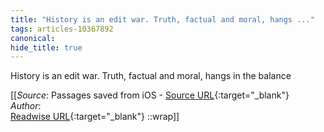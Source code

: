 ```yaml
---
title: "History is an edit war. Truth, factual and moral, hangs ..."
tags: articles-10367892
canonical: 
hide_title: true
---
```


History is an edit war. Truth, factual and moral, hangs in the balance


[[_Source_: Passages saved from iOS - [Source URL](){:target="_blank"}<br>
_Author_: <br>
[Readwise URL](https://readwise.io/open/225829799){:target="_blank"}
::wrap]]